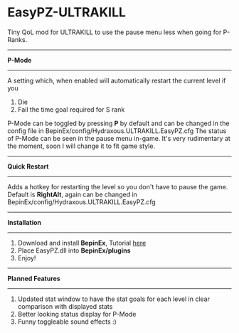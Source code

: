 # EasyPZ-ULTRAKILL
Tiny QoL mod for ULTRAKILL to use the pause menu less when going for P-Ranks.


_______________________________________________________________________________________________________________________________________
**P-Mode**
_______________________________________________________________________________________________________________________________________
A setting which, when enabled will automatically restart the current level if you 
1. Die
2. Fail the time goal required for S rank

P-Mode can be toggled by pressing **P** by default and can be changed in the config file in BepinEx/config/Hydraxous.ULTRAKILL.EasyPZ.cfg
The status of P-Mode can be seen in the pause menu in-game. It's very rudimentary at the moment, soon I will change it to fit game style.

_______________________________________________________________________________________________________________________________________
**Quick Restart**
_______________________________________________________________________________________________________________________________________
Adds a hotkey for restarting the level so you don't have to pause the game.
Default is **RightAlt**, again can be changed in BepinEx/config/Hydraxous.ULTRAKILL.EasyPZ.cfg

_______________________________________________________________________________________________________________________________________
**Installation**
_______________________________________________________________________________________________________________________________________
1. Download and install **BepinEx**, Tutorial [here](https://www.youtube.com/watch?v=meNiXcbPh_s)
2. Place EasyPZ.dll into **BepinEx/plugins**
3. Enjoy!

_______________________________________________________________________________________________________________________________________
**Planned Features**
_______________________________________________________________________________________________________________________________________
1. Updated stat window to have the stat goals for each level in clear comparison with displayed stats
2. Better looking status display for P-Mode
3. Funny toggleable sound effects :)
